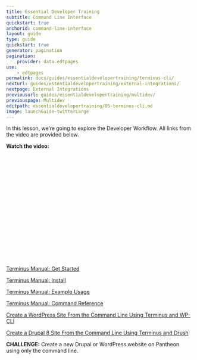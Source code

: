 ```yaml
---
title: Essential Developer Training
subtitle: Command Line Interface
quickstart: true
anchorid: command-line-interface
layout: guide
type: guide
quickstart: true
generator: pagination
pagination:
    provider: data.edtpages
use:
    - edtpages
permalink: docs/guides/essentialdevelopertraining/terminus-cli/
nexturl: guides/essentialdevelopertraining/external-integrations/
nextpage: External Integrations
previousurl: guides/essentialdevelopertraining/multidev/
previouspage: Multidev
editpath: essentialdevelopertraining/05-terminus-cli.md
image: launchGuide-twitterLarge
---
```


In this lesson, we’re going to explore the Developer Workflow.
All links from the video are provided below.

**Watch the video:**

<script src="https://fast.wistia.com/embed/medias/3r5edvx69y.jsonp" async></script><script src="https://fast.wistia.com/assets/external/E-v1.js" async></script><div class="wistia_responsive_padding" style="padding:56.25% 0 0 0;position:relative;"><div class="wistia_responsive_wrapper" style="height:100%;left:0;position:absolute;top:0;width:100%;"><div class="wistia_embed wistia_async_3r5edvx69y videoFoam=true" style="height:100%;position:relative;width:100%"><div class="wistia_swatch" style="height:100%;left:0;opacity:0;overflow:hidden;position:absolute;top:0;transition:opacity 200ms;width:100%;"><img src="https://fast.wistia.com/embed/medias/3r5edvx69y/swatch" style="filter:blur(5px);height:100%;object-fit:contain;width:100%;" alt="preview of video with a play button" onload="this.parentNode.style.opacity=1;" /></div></div></div></div>


[Terminus Manual: Get Started](https://pantheon.io/docs/terminus/)

[Terminus Manual: Install](https://pantheon.io/docs/terminus/install/)

[Terminus Manual: Example Usage](https://pantheon.io/docs/terminus/examples/)

[Terminus Manual: Command Reference](https://pantheon.io/docs/terminus/commands/)

[Create a WordPress Site From the Command Line Using Terminus and WP-CLI](https://pantheon.io/docs/guides/wordpress-commandline/)

[Create a Drupal 8 Site From the Command Line Using Terminus and Drush](https://pantheon.io/docs/guides/drupal8-commandline/)

**CHALLENGE:**
Create a new Drupal or WordPress website on Pantheon using only the command line.

